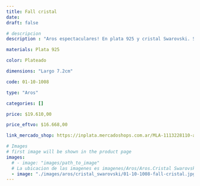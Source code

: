 ```yaml
---
title: Fall cristal
date: 
draft: false

# descripcion
description : "Aros espectaculares! En plata 925 y cristal Swarovski. Simplemente bellísimos."

materials: Plata 925

color: Plateado

dimensions: "Largo 7.2cm"

code: 01-10-1008

type: "Aros"

categories: []

price: $19.610,00

price_eftvo: $16.668,00

link_mercado_shop: https://inplata.mercadoshops.com.ar/MLA-1113228110-aros-colgantes-plata-y-cristal---fall-cristal-_JM

# Images
# first image will be shown in the product page
images:
  # - image: "images/path_to_image"
  # La ubicacion de las imagenes es imagenes/Aros/Aros.Cristal Swarovski/01-10-1008-fall-cristal
  - image: "./images/aros/cristal_swarovski/01-10-1008-fall-cristal.jpg"
---
```

